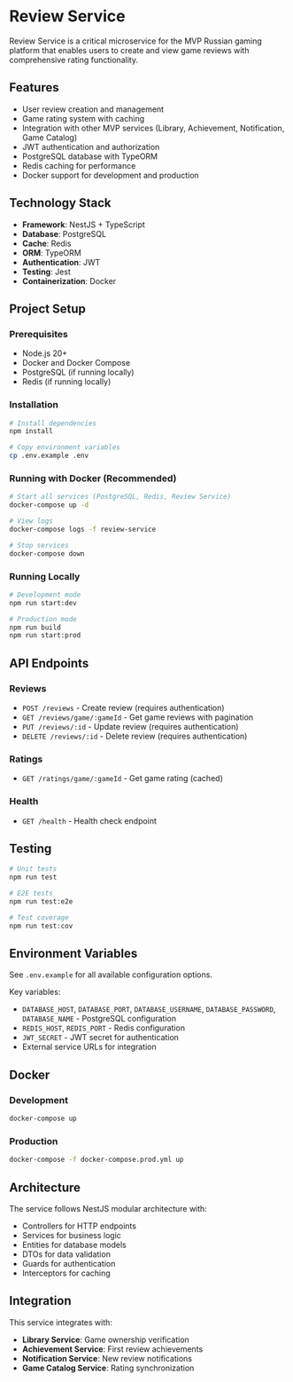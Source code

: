 # Review Service

Review Service is a critical microservice for the MVP Russian gaming platform that enables users to create and view game reviews with comprehensive rating functionality.

## Features

- User review creation and management
- Game rating system with caching
- Integration with other MVP services (Library, Achievement, Notification, Game Catalog)
- JWT authentication and authorization
- PostgreSQL database with TypeORM
- Redis caching for performance
- Docker support for development and production

## Technology Stack

- **Framework**: NestJS + TypeScript
- **Database**: PostgreSQL
- **Cache**: Redis
- **ORM**: TypeORM
- **Authentication**: JWT
- **Testing**: Jest
- **Containerization**: Docker

## Project Setup

### Prerequisites

- Node.js 20+
- Docker and Docker Compose
- PostgreSQL (if running locally)
- Redis (if running locally)

### Installation

```bash
# Install dependencies
npm install

# Copy environment variables
cp .env.example .env
```

### Running with Docker (Recommended)

```bash
# Start all services (PostgreSQL, Redis, Review Service)
docker-compose up -d

# View logs
docker-compose logs -f review-service

# Stop services
docker-compose down
```

### Running Locally

```bash
# Development mode
npm run start:dev

# Production mode
npm run build
npm run start:prod
```

## API Endpoints

### Reviews
- `POST /reviews` - Create review (requires authentication)
- `GET /reviews/game/:gameId` - Get game reviews with pagination
- `PUT /reviews/:id` - Update review (requires authentication)
- `DELETE /reviews/:id` - Delete review (requires authentication)

### Ratings
- `GET /ratings/game/:gameId` - Get game rating (cached)

### Health
- `GET /health` - Health check endpoint

## Testing

```bash
# Unit tests
npm run test

# E2E tests
npm run test:e2e

# Test coverage
npm run test:cov
```

## Environment Variables

See `.env.example` for all available configuration options.

Key variables:
- `DATABASE_HOST`, `DATABASE_PORT`, `DATABASE_USERNAME`, `DATABASE_PASSWORD`, `DATABASE_NAME` - PostgreSQL configuration
- `REDIS_HOST`, `REDIS_PORT` - Redis configuration
- `JWT_SECRET` - JWT secret for authentication
- External service URLs for integration

## Docker

### Development
```bash
docker-compose up
```

### Production
```bash
docker-compose -f docker-compose.prod.yml up
```

## Architecture

The service follows NestJS modular architecture with:
- Controllers for HTTP endpoints
- Services for business logic
- Entities for database models
- DTOs for data validation
- Guards for authentication
- Interceptors for caching

## Integration

This service integrates with:
- **Library Service**: Game ownership verification
- **Achievement Service**: First review achievements
- **Notification Service**: New review notifications
- **Game Catalog Service**: Rating synchronization
